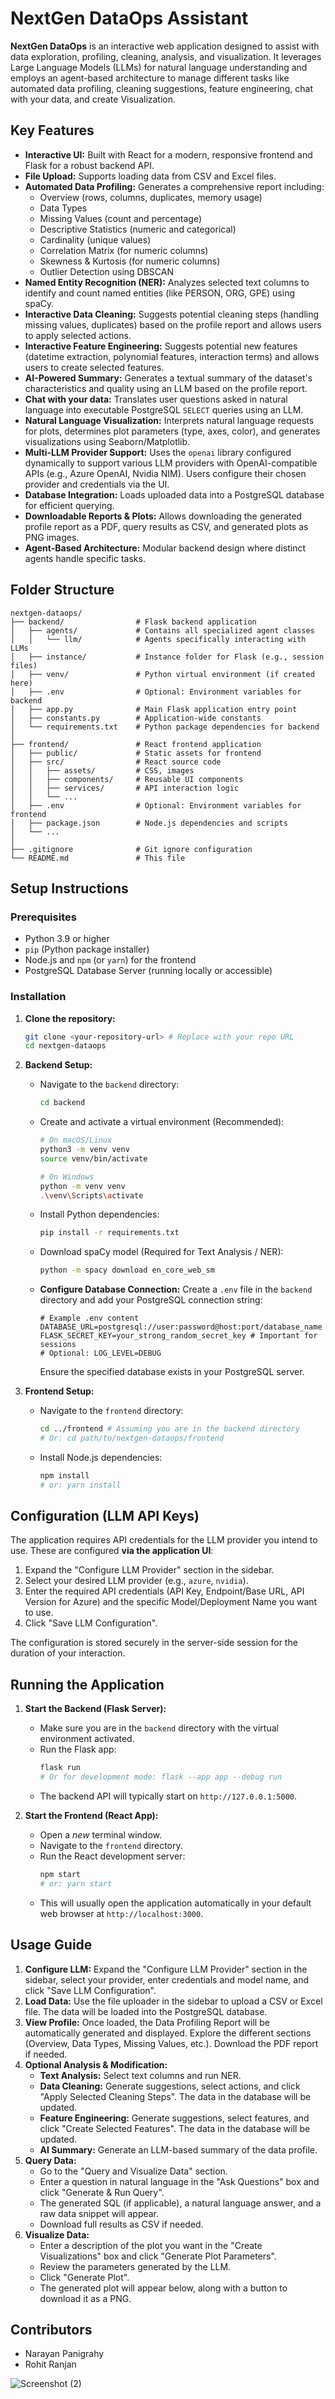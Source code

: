 # NextGen DataOps Assistant

**NextGen DataOps** is an interactive web application designed to assist with data exploration, profiling, cleaning, analysis, and visualization. It leverages Large Language Models (LLMs) for natural language understanding and employs an agent-based architecture to manage different tasks like automated data profiling, cleaning suggestions, feature engineering, chat with your data, and create Visualization.

## Key Features

*   **Interactive UI:** Built with React for a modern, responsive frontend and Flask for a robust backend API.
*   **File Upload:** Supports loading data from CSV and Excel files.
*   **Automated Data Profiling:** Generates a comprehensive report including:
    *   Overview (rows, columns, duplicates, memory usage)
    *   Data Types
    *   Missing Values (count and percentage)
    *   Descriptive Statistics (numeric and categorical)
    *   Cardinality (unique values)
    *   Correlation Matrix (for numeric columns)
    *   Skewness & Kurtosis (for numeric columns)
    *   Outlier Detection using DBSCAN
*   **Named Entity Recognition (NER):** Analyzes selected text columns to identify and count named entities (like PERSON, ORG, GPE) using spaCy.
*   **Interactive Data Cleaning:** Suggests potential cleaning steps (handling missing values, duplicates) based on the profile report and allows users to apply selected actions.
*   **Interactive Feature Engineering:** Suggests potential new features (datetime extraction, polynomial features, interaction terms) and allows users to create selected features.
*   **AI-Powered Summary:** Generates a textual summary of the dataset's characteristics and quality using an LLM based on the profile report.
*   **Chat with your data:** Translates user questions asked in natural language into executable PostgreSQL `SELECT` queries using an LLM.
*   **Natural Language Visualization:** Interprets natural language requests for plots, determines plot parameters (type, axes, color), and generates visualizations using Seaborn/Matplotlib.
*   **Multi-LLM Provider Support:** Uses the `openai` library configured dynamically to support various LLM providers with OpenAI-compatible APIs (e.g., Azure OpenAI, Nvidia NIM). Users configure their chosen provider and credentials via the UI.
*   **Database Integration:** Loads uploaded data into a PostgreSQL database for efficient querying.
*   **Downloadable Reports & Plots:** Allows downloading the generated profile report as a PDF, query results as CSV, and generated plots as PNG images.
*   **Agent-Based Architecture:** Modular backend design where distinct agents handle specific tasks.

## Folder Structure

```plaintext
nextgen-dataops/
├── backend/                # Flask backend application
│   ├── agents/             # Contains all specialized agent classes
│   │   └── llm/            # Agents specifically interacting with LLMs
│   ├── instance/           # Instance folder for Flask (e.g., session files)
│   ├── venv/               # Python virtual environment (if created here)
│   ├── .env                # Optional: Environment variables for backend
│   ├── app.py              # Main Flask application entry point
│   ├── constants.py        # Application-wide constants
│   └── requirements.txt    # Python package dependencies for backend
│
├── frontend/               # React frontend application
│   ├── public/             # Static assets for frontend
│   ├── src/                # React source code
│   │   ├── assets/         # CSS, images
│   │   ├── components/     # Reusable UI components
│   │   ├── services/       # API interaction logic
│   │   └── ...
│   ├── .env                # Optional: Environment variables for frontend
│   ├── package.json        # Node.js dependencies and scripts
│   └── ...
│
├── .gitignore              # Git ignore configuration
└── README.md               # This file
```

## Setup Instructions

### Prerequisites

*   Python 3.9 or higher
*   `pip` (Python package installer)
*   Node.js and `npm` (or `yarn`) for the frontend
*   PostgreSQL Database Server (running locally or accessible)

### Installation

1.  **Clone the repository:**
    ```bash
    git clone <your-repository-url> # Replace with your repo URL
    cd nextgen-dataops
    ```

2.  **Backend Setup:**
    *   Navigate to the `backend` directory:
        ```bash
        cd backend
        ```
    *   Create and activate a virtual environment (Recommended):
        ```bash
        # On macOS/Linux
        python3 -m venv venv
        source venv/bin/activate

        # On Windows
        python -m venv venv
        .\venv\Scripts\activate
        ```
    *   Install Python dependencies:
        ```bash
        pip install -r requirements.txt
        ```
    *   Download spaCy model (Required for Text Analysis / NER):
        ```bash
        python -m spacy download en_core_web_sm
        ```
    *   **Configure Database Connection:** Create a `.env` file in the `backend` directory and add your PostgreSQL connection string:
        ```env
        # Example .env content
        DATABASE_URL=postgresql://user:password@host:port/database_name
        FLASK_SECRET_KEY=your_strong_random_secret_key # Important for sessions
        # Optional: LOG_LEVEL=DEBUG
        ```
        Ensure the specified database exists in your PostgreSQL server.

3.  **Frontend Setup:**
    *   Navigate to the `frontend` directory:
        ```bash
        cd ../frontend # Assuming you are in the backend directory
        # Or: cd path/to/nextgen-dataops/frontend
        ```
    *   Install Node.js dependencies:
        ```bash
        npm install
        # or: yarn install
        ```

## Configuration (LLM API Keys)

The application requires API credentials for the LLM provider you intend to use. These are configured **via the application UI**:

1.  Expand the "Configure LLM Provider" section in the sidebar.
2.  Select your desired LLM provider (e.g., `azure`, `nvidia`).
3.  Enter the required API credentials (API Key, Endpoint/Base URL, API Version for Azure) and the specific Model/Deployment Name you want to use.
4.  Click "Save LLM Configuration".

The configuration is stored securely in the server-side session for the duration of your interaction.

## Running the Application

1.  **Start the Backend (Flask Server):**
    *   Make sure you are in the `backend` directory with the virtual environment activated.
    *   Run the Flask app:
        ```bash
        flask run
        # Or for development mode: flask --app app --debug run
        ```
    *   The backend API will typically start on `http://127.0.0.1:5000`.

2.  **Start the Frontend (React App):**
    *   Open a *new* terminal window.
    *   Navigate to the `frontend` directory.
    *   Run the React development server:
        ```bash
        npm start
        # or: yarn start
        ```
    *   This will usually open the application automatically in your default web browser at `http://localhost:3000`.

## Usage Guide

1.  **Configure LLM:** Expand the "Configure LLM Provider" section in the sidebar, select your provider, enter credentials and model name, and click "Save LLM Configuration".
2.  **Load Data:** Use the file uploader in the sidebar to upload a CSV or Excel file. The data will be loaded into the PostgreSQL database.
3.  **View Profile:** Once loaded, the Data Profiling Report will be automatically generated and displayed. Explore the different sections (Overview, Data Types, Missing Values, etc.). Download the PDF report if needed.
4.  **Optional Analysis & Modification:**
    *   **Text Analysis:** Select text columns and run NER.
    *   **Data Cleaning:** Generate suggestions, select actions, and click "Apply Selected Cleaning Steps". The data in the database will be updated.
    *   **Feature Engineering:** Generate suggestions, select features, and click "Create Selected Features". The data in the database will be updated.
    *   **AI Summary:** Generate an LLM-based summary of the data profile.
5.  **Query Data:**
    *   Go to the "Query and Visualize Data" section.
    *   Enter a question in natural language in the "Ask Questions" box and click "Generate & Run Query".
    *   The generated SQL (if applicable), a natural language answer, and a raw data snippet will appear.
    *   Download full results as CSV if needed.
6.  **Visualize Data:**
    *   Enter a description of the plot you want in the "Create Visualizations" box and click "Generate Plot Parameters".
    *   Review the parameters generated by the LLM.
    *   Click "Generate Plot".
    *   The generated plot will appear below, along with a button to download it as a PNG.

## Contributors

*   Narayan Panigrahy
*   Rohit Ranjan

![Screenshot (2)](https://github.com/user-attachments/assets/0b171e9b-49ab-44ef-a590-39329b025602)

